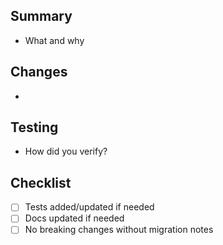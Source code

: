 ## Summary
- What and why

## Changes
-

## Testing
- How did you verify?

## Checklist
- [ ] Tests added/updated if needed
- [ ] Docs updated if needed
- [ ] No breaking changes without migration notes
